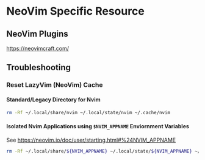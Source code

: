 # NeoVim Specific Resource

## NeoVim Plugins

https://neovimcraft.com/

## Troubleshooting

### Reset LazyVim (NeoVim) Cache

#### Standard/Legacy Directory for Nvim

```bash
rm -Rf ~/.local/share/nvim ~/.local/state/nvim ~/.cache/nvim
```

#### Isolated Nvim Applications using `$NVIM_APPNAME` Enviornment Variables

See https://neovim.io/doc/user/starting.html#%24NVIM_APPNAME

```bash
rm -Rf ~/.local/share/${NVIM_APPNAME} ~/.local/state/${NVIM_APPNAME} ~/.cache/${NVIM_APPNAME}
```
